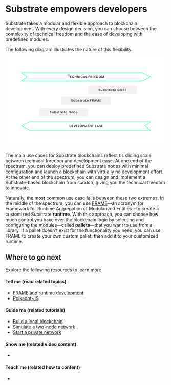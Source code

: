 # Substrate empowers developers

Substrate takes a modular and flexible approach to blockchain development.
With every design decision, you can choose between the complexity of technical freedom and the ease of developing with predefined modules.

The following diagram illustrates the nature of this flexibility.

![Technical freedom vs development ease](../img/docs/getting-started/technical-freedom.png)

The main use cases for Substrate blockchains reflect tis sliding scale between technical freedom and development ease.
At one end of the spectrum, you can deploy predefined Substrate nodes with minimal configuration and launch a blockchain with virtually no development effort.
At the other end of the spectrum, you can design and implement a Substrate-based blockchain from scratch, giving you the technical freedom to innovate.

Naturally, the most common use case falls between these two extremes.
In the middle of the spectrum, you can use [FRAME](/v3/runtime/frame)—an acronym for Framework for Runtime Aggregation of Modularized Entities—to create a customized Substrate **runtime**. 
With this approach, you can choose how much control you have over the blockchain logic by selecting and configuring the modules—called **pallets**—that you want to use from a library.
If a pallet doesn't exist for the functionality you need, you can use FRAME to create your own custom pallet, then add it to your customized runtime.

## Where to go next

Explore the following resources to learn more.

#### Tell me (read related topics)

* [FRAME and runtime development](/v3/concepts/runtime)
* [Polkadot-JS](../reference/polkadot-js.md)

#### Guide me (related tutorials)

* [Build a local blockchain](../tutorials/build-local-blockchain.md)
* [Simulate a two-node network](../tutorials/simulate-two-node-network.md)
* [Start a private network](../tutorials/start-a-private-network.md)

#### Show me (related video content)

* 

#### Teach me (related how to content)

* 
